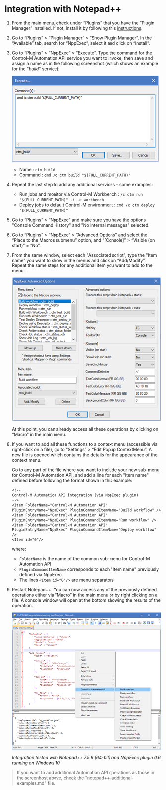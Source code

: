 # Integration with Notepad++

1. From the main menu, check under “Plugins” that you have the “Plugin Manager” installed. If not, install it by following this [instructions](https://bruderste.in/npp/pm/#install).

2. Go to “Plugins” > “Plugin Manager” > “Show Plugin Manager”. In the “Available” tab, search for “NppExec”, select it and click on “Install”.

3. Go to “Plugins” > “NppExec” > “Execute”. Type the command for the Control-M Automation API service you want to invoke, then save and assign a name as in the following screenshot (which shows an example for the "*build*" service):

   ![Notepad++ > Config 1](/601-integration-with-ides-and-code-editors/images/notepad++_config_1.png)

   * Name : ```ctm_build```
   * Command : ```cmd /c ctm build "$(FULL_CURRENT_PATH)"```
   
4. Repeat the last step to add any additional services - some examples:

   * Run jobs and monitor via Control-M Workbench : ```/c ctm run "$(FULL_CURRENT_PATH)" -i -e workbench```
   * Deploy jobs to default Control-M environment : ```cmd /c ctm deploy "$(FULL_CURRENT_PATH)"```
   
5. Go to “Plugins” > “NppExec” and make sure you have the options "Console Command History" and "No internal messages" selected.

6. Go to “Plugins” > “NppExec” > “Advanced Options” and select the “Place to the Macros submenu” option, and “[Console]” > “Visible (on start)” = “No”.

7. From the same window, select each "Associated script", type the "Item name" you want to show in the menus and click on “Add/Modify”. Repeat the same steps for any additional item you want to add to the menu.

   ![Notepad++ > Config 2](/601-integration-with-ides-and-code-editors/images/notepad++_config_2.png)

   At this point, you can already access all these operations by clicking on “Macro” in the main menu.

8. If you want to add all these functions to a context menu (accessible via right-click on a file), go to “Settings” > “Edit Popup ContextMenu”. A new file is opened which contains the details for the appearance of the context menu.

   Go to any part of the file where you want to include your new sub-menu for Control-M Automation API, and add a line for each "Item name" defined before following the format shown in this example:
   
    ```
    <!--
    Control-M Automation API integration (via NppExec plugin)
    -->
    <Item FolderName="Control-M Automation API" PluginEntryName="NppExec" PluginCommandItemName="Build workflow" />
    <Item FolderName="Control-M Automation API" PluginEntryName="NppExec" PluginCommandItemName="Run workflow" />
    <Item FolderName="Control-M Automation API" PluginEntryName="NppExec" PluginCommandItemName="Deploy workflow" />
    <Item id="0"/>
    ```
   
   where:
   
   * ```FolderName``` is the name of the common sub-menu for Control-M Automation API
   * ```PluginCommandItemName``` corresponds to each "Item name" previously defined via NppExec
   * The lines ```<Item id="0"/>``` are menu separators

9. Restart Notepad++. You can now access any of the previously defined operations either via “Macro” in the main menu or by right clicking on a file. A console window will open at the bottom showing the results of the operation.

   ![Notepad++ > Menu](/601-integration-with-ides-and-code-editors/images/notepad++_menu.png)

   *Integration tested with Notepad++ 7.5.9 (64-bit) and NppExec plugin 0.6 running on Windows 10*


> If you want to add additional Automation API operations as those in the screenhost above, check the "notepad++-additional-examples.md" file.
